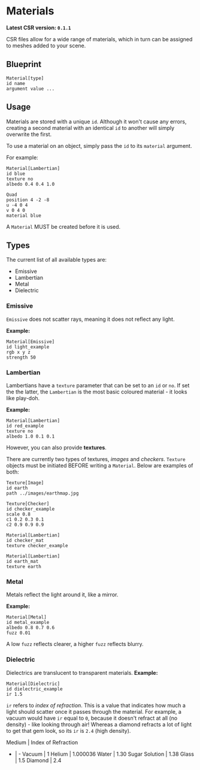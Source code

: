 # Materials
**Latest CSR version: `0.1.1`**

CSR files allow for a wide range of materials, which in turn can be assigned to meshes added to your scene.

## Blueprint
```
Material[type]
id name
argument value ...
```

## Usage
Materials are stored with a unique `id`. Although it won't cause any errors, creating a second material with an identical `id` to another will simply overwrite the first.

To use a material on an object, simply pass the `id` to its `material` argument.

For example:
```
Material[Lambertian]
id blue
texture no
albedo 0.4 0.4 1.0

Quad
position 4 -2 -8 
u -4 0 4
v 0 4 0
material blue
```
A `Material` MUST be created before it is used.

## Types
The current list of all available types are:
- Emissive
- Lambertian
- Metal
- Dielectric

### Emissive
`Emissive` does not scatter rays, meaning it does not reflect any light. 

**Example:**
```
Material[Emissive]
id light_example
rgb x y z
strength 50
```

### Lambertian
Lambertians have a `texture` parameter that can be set to an `id` or `no`. If set the the latter, the `Lambertian` is the most basic coloured material - it looks like play-doh.

**Example:**
```
Material[Lambertian]
id red_example
texture no
albedo 1.0 0.1 0.1
```

However, you can also provide **textures**.

There are currently two types of textures, *images* and *checkers*. `Texture` objects must be initiated BEFORE writing a `Material`. Below are examples of both:
```
Texture[Image]
id earth
path ../images/earthmap.jpg

Texture[Checker]
id checker_example
scale 0.8
c1 0.2 0.3 0.1
c2 0.9 0.9 0.9

Material[Lambertian]
id checker_mat
texture checker_example

Material[Lambertian]
id earth_mat
texture earth
```

### Metal
Metals reflect the light around it, like a mirror.

**Example:**
```
Material[Metal]
id metal_example
albedo 0.8 0.7 0.6
fuzz 0.01
```
A low `fuzz` reflects clearer, a higher `fuzz` reflects blurry.

### Dielectric
Dielectrics are translucent to transparent materials.
**Example:**
```
Material[Dielectric]
id dielectric_example
ir 1.5
```
`ir` refers to *index of refraction*. This is a value that indicates how much a light should scatter once it passes through the material. For example, a vacuum would have `ir` equal to `0`, because it doesn't refract at all (no density) - like looking through air!
Whereas a diamond refracts a lot of light to get that gem look, so its `ir` is `2.4` (high density).

Medium | Index of Refraction
- | -
Vacuum | 1
Helium | 1.000036
Water | 1.30
Sugar Solution | 1.38
Glass | 1.5
Diamond | 2.4
